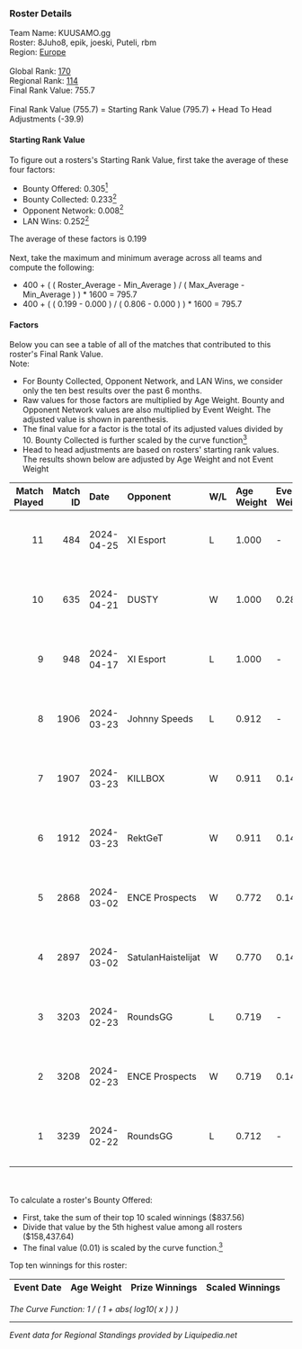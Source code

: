 ### Roster Details<br />
Team Name: KUUSAMO.gg<br />
Roster: 8Juho8, epik, joeski, Puteli, rbm<br />
Region: [Europe]( ../standings_europe.md)<br />
<br />
Global Rank: [170](../standings_global.md)<br />
Regional Rank: [114]( ../standings_europe.md)<br />
Final Rank Value:  755.7<br />
<br />
Final Rank Value (755.7) = Starting Rank Value (795.7) + Head To Head Adjustments (-39.9)<br />

#### Starting Rank Value<br />
To figure out a rosters's Starting Rank Value, first take the average of these four factors:<br />
- Bounty Offered: 0.305[<sup>1</sup>](#table2)
- Bounty Collected: 0.233[<sup>2</sup>](#table1)
- Opponent Network: 0.008[<sup>2</sup>](#table1)
- LAN Wins: 0.252[<sup>2</sup>](#table1)

The average of these factors is 0.199<br />
<br />
Next, take the maximum and minimum average across all teams and compute the following:<br />
- 400 + ( ( Roster_Average - Min_Average ) / ( Max_Average - Min_Average ) ) * 1600 = 795.7
- 400 + ( ( 0.199 - 0.000 ) / ( 0.806 - 0.000 ) ) * 1600 = 795.7


#### Factors<br />
Below you can see a table of all of the matches that contributed to this roster's Final Rank Value.<br />
Note:<br />

- For Bounty Collected, Opponent Network, and LAN Wins, we consider only the ten best results over the past 6 months.
- Raw values for those factors are multiplied by Age Weight. Bounty and Opponent Network values are also multiplied by Event Weight. The adjusted value is shown in parenthesis.
- The final value for a factor is the total of its adjusted values divided by 10. Bounty Collected is further scaled by the curve function[<sup>3</sup>](#curveFunction)
- Head to head adjustments are based on rosters' starting rank values. The results shown below are adjusted by Age Weight and not Event Weight
<span id="table1"></span><br />


| Match Played | Match ID | Date       | Opponent           | W/L | Age Weight | Event Weight | Bounty Collected | Opponent Network | LAN Wins      | H2H Adj. | Roster                            |
| -: | -: | :- | :- | :- | :- | :- | :- | :- | :- | -: | :- |
|           11 |      484 | 2024-04-25 | XI Esport          | L   | 1.000      | -            | -                | -                | -             |   -20.32 | 8Juho8, epik, joeski, Puteli, rbm |
|           10 |      635 | 2024-04-21 | DUSTY              | W   | 1.000      | 0.289        | 0.015 (0.004)    | 0.233 (0.067)    | false (0.000) |    12.85 | 8Juho8, epik, joeski, Puteli, rbm |
|            9 |      948 | 2024-04-17 | XI Esport          | L   | 1.000      | -            | -                | -                | -             |   -20.64 | 8Juho8, epik, joeski, Puteli, rbm |
|            8 |     1906 | 2024-03-23 | Johnny Speeds      | L   | 0.912      | -            | -                | -                | -             |   -11.00 | 8Juho8, epik, joeski, Puteli, rbm |
|            7 |     1907 | 2024-03-23 | KILLBOX            | W   | 0.911      | 0.143        | 0.000 (0.000)    | 0.032 (0.004)    | false (0.000) |     4.66 | 8Juho8, epik, joeski, Puteli, rbm |
|            6 |     1912 | 2024-03-23 | RektGeT            | W   | 0.911      | 0.143        | 0.000 (0.000)    | 0.000 (0.000)    | false (0.000) |     2.90 | 8Juho8, epik, joeski, Puteli, rbm |
|            5 |     2868 | 2024-03-02 | ENCE Prospects     | W   | 0.772      | 0.143        | 0.003 (0.000)    | 0.027 (0.003)    | true (0.772)  |     8.27 | 8Juho8, epik, Ounli, Puteli, rbm  |
|            4 |     2897 | 2024-03-02 | SatulanHaistelijat | W   | 0.770      | 0.143        | 0.000 (0.000)    | 0.000 (0.000)    | true (0.770)  |     2.60 | 8Juho8, epik, Ounli, Puteli, rbm  |
|            3 |     3203 | 2024-02-23 | RoundsGG           | L   | 0.719      | -            | -                | -                | -             |   -13.19 | 8Juho8, epik, joeski, Puteli, rbm |
|            2 |     3208 | 2024-02-23 | ENCE Prospects     | W   | 0.719      | 0.143        | 0.003 (0.000)    | 0.027 (0.003)    | true (0.719)  |     7.60 | 8Juho8, epik, joeski, Puteli, rbm |
|            1 |     3239 | 2024-02-22 | RoundsGG           | L   | 0.712      | -            | -                | -                | -             |   -13.65 | 8Juho8, epik, joeski, Puteli, rbm |

<br />
<span id="table2"></span><br />
To calculate a roster's Bounty Offered:<br />

- First, take the sum of their top 10 scaled winnings ($837.56)
- Divide that value by the 5th highest value among all rosters ($158,437.64)
- The final value (0.01) is scaled by the curve function.[<sup>3</sup>](#curveFunction)

Top ten winnings for this roster:<br />

| Event Date | Age Weight | Prize Winnings | Scaled Winnings |
| :- | -: | :- | :- |


<span id="curveFunction"></span>_The Curve Function: 1 / ( 1 + abs( log10( x ) ) )_<br />

---
_Event data for Regional Standings provided by Liquipedia.net_<br />
